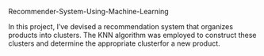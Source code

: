 Recommender-System-Using-Machine-Learning

In this project, I’ve devised a recommendation system that organizes products
into clusters.
The KNN algorithm was employed to construct these clusters and determine
the appropriate clusterfor a new product.

